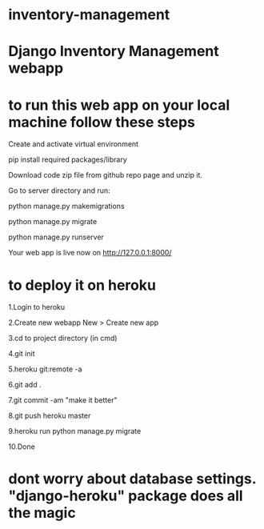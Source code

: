 # inventory-management
# Django Inventory Management webapp

# to run this web app on your local machine follow these steps

Create and activate virtual environment

pip install required packages/library

Download code zip file from github repo page and unzip it.

Go to server directory and run:

python manage.py makemigrations

python manage.py migrate

python manage.py runserver

Your web app is live now on http://127.0.0.1:8000/

# to deploy it on heroku

1.Login to heroku

2.Create new webapp New > Create new app

3.cd to project directory (in cmd)

4.git init

5.heroku git:remote -a <heroku appname>
  
6.git add .
  
7.git commit -am "make it better"
  
8.git push heroku master
  
9.heroku run python manage.py migrate
  
10.Done

# dont worry about database settings. "django-heroku" package does all the magic
  
